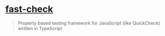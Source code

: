 # [fast-check](https://github.com/dubzzz/fast-check)

> Property based testing framework for JavaScript (like QuickCheck) written in TypeScript
